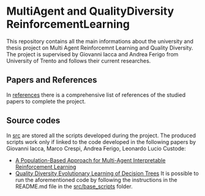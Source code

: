 # MultiAgent and QualityDiversity ReinforcementLearning
This repository contains all the main informations about the university and thesis project on Multi Agent Reinforcemnt Learning and Quality Diversity.
The project is supervised by Giovanni Iacca and Andrea Ferigo from University of Trento and follows their current researches.

## Papers and References
In [references](/references) there is a comprehensive list of references of the studied papers to complete the project.

## Source codes
In [src](/src) are stored all the scripts developed during the project. The produced scripts work only if linked to the code developed in the following papers by Giovanni Iacca, Marco Crespi, Andrea Ferigo, Leonardo Lucio Custode:
- [A Population-Based Approach for Multi-Agent Interpretable Reinforcement Learning](https://papers.ssrn.com/sol3/papers.cfm?abstract_id=4467882)
- [Quality Diversity Evolutionary Learning of Decision Trees](https://arxiv.org/abs/2208.12758)
It is possible to run the aforementioned code by following the instructions in the README.md file in the [src/base_scripts](/src/base_scripts/) folder.
